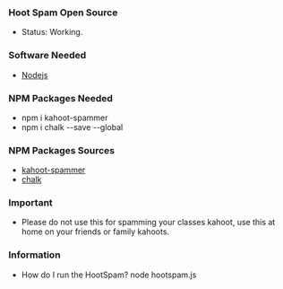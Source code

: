 ### Hoot Spam Open Source
- Status: Working.

### Software Needed
- [Nodejs](https://nodejs.org/en/download/)

### NPM Packages Needed
- npm i kahoot-spammer
- npm i chalk --save --global

### NPM Packages Sources
- [kahoot-spammer](https://www.npmjs.com/package/kahoot-spammer)
- [chalk](https://www.npmjs.com/package/chalk)

### Important
- Please do not use this for spamming your classes kahoot, use this at home on your friends or family kahoots.

### Information
- How do I run the HootSpam? node hootspam.js

